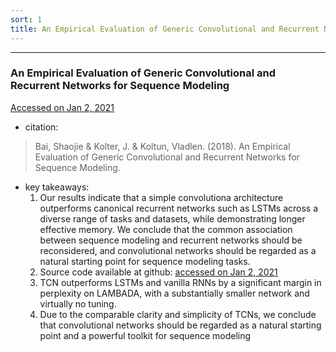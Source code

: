 ```yaml
---
sort: 1
title: An Empirical Evaluation of Generic Convolutional and Recurrent Networks for Sequence Modeling
---
```


***
### An Empirical Evaluation of Generic Convolutional and Recurrent Networks for Sequence Modeling  
[Accessed on Jan 2, 2021](https://arxiv.org/pdf/1803.01271.pdf)


- citation:
 > Bai, Shaojie & Kolter, J. & Koltun, Vladlen. (2018). An Empirical Evaluation of Generic Convolutional and Recurrent Networks for Sequence Modeling. 

- key takeaways:
  1. Our results indicate that a simple convolutiona architecture outperforms canonical recurrent networks such as LSTMs across a diverse range of tasks and datasets, while demonstrating longer effective memory. We conclude that the common association between sequence modeling and recurrent networks should be reconsidered, and convolutional networks should be regarded as a natural starting point for sequence modeling tasks. 
  1. Source code available at github: [accessed on Jan 2, 2021](https://github.com/locuslab/TCN)
  1. TCN outperforms LSTMs and vanilla RNNs by a significant margin in perplexity on LAMBADA, with a substantially smaller network and virtually no tuning.
  1. Due to the comparable clarity and simplicity of TCNs, we conclude that convolutional networks should be regarded as a natural starting point and a powerful toolkit for sequence modeling
  
